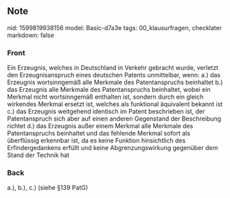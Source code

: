 ## Note
nid: 1599819938156
model: Basic-d7a3e
tags: 00_klausurfragen, checklater
markdown: false

### Front
Ein Erzeugnis, welches in Deutschland in Verkehr gebracht wurde, verletzt den Erzeugnisanspruch eines deutschen Patents unmittelbar, wenn:
a.) das Erzeugnis wortsinngemäß alle Merkmale des Patentanspruchs beinhaltet
b.) das Erzeugnis alle Merkmale des Patentanspruchs beinhaltet, wobei ein Merkmal nicht wortsinngemäß enthalten ist, sondern durch ein gleich wirkendes Merkmal ersetzt ist, welches als funktional äquivalent bekannt ist
c.) das Erzeugnis weitgehend identisch im Patent beschrieben ist, der Patentanspruch sich aber auf einen anderen Gegenstand der Beschreibung richtet
d.) das Erzeugnis außer einem Merkmal alle Merkmale des Patentanspruchs beinhaltet und
das fehlende Merkmal sofort als überflüssig erkennbar ist, da es keine Funktion hinsichtlich des Erfindergedankens erfüllt und keine Abgrenzungswirkung gegenüber dem Stand der Technik hat

### Back
a.), b.), c.) (siehe §139 PatG)
